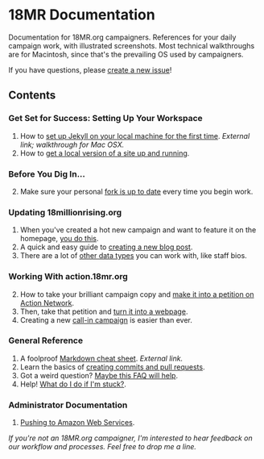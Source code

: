 18MR Documentation
=============

Documentation for 18MR.org campaigners. References for your daily campaign work, with illustrated screenshots. Most technical walkthroughs are for Macintosh, since that's the prevailing OS used by campaigners.

If you have questions, please [create a new issue](https://github.com/18mr/documentation/issues)!

## Contents

### Get Set for Success: Setting Up Your Workspace

1. How to [set up Jekyll on your local machine for the first time](http://internet-inspired.com/wrote/install-jekyll-in-osx-mavericks/). _External link; walkthrough for Mac OSX._
2. How to [get a local version of a site up and running](https://github.com/18mr/documentation/blob/master/local-site.md).

### Before You Dig In...

2. Make sure your personal [fork is up to date](https://github.com/18mr/documentation/blob/master/sync-your-fork.md) every time you begin work.

### Updating 18millionrising.org

1. When you've created a hot new campaign and want to feature it on the homepage, [you do this](https://github.com/18mr/documentation/blob/master/featured-campaign.md).
2. A quick and easy guide to [creating a new blog post](https://github.com/18mr/documentation/blob/master/blog-post.md).
3. There are a lot of [other data types](https://github.com/18mr/documentation/blob/master/other-data-types.md) you can work with, like staff bios.

### Working With action.18mr.org

2. How to take your brilliant campaign copy and [make it into a petition on Action Network](https://github.com/18mr/documentation/blob/master/action-network.md).
3. Then, take that petition and [turn it into a webpage](https://github.com/18mr/documentation/blob/master/embed-an.md).
4. Creating a new [call-in campaign](https://github.com/18mr/documentation/blob/master/call-tool.md) is easier than ever.

### General Reference

1. A foolproof [Markdown cheat sheet](http://daringfireball.net/projects/markdown/basics). _External link._
2. Learn the basics of [creating commits and pull requests](https://github.com/18mr/documentation/blob/master/commit-pullrequest.md).
3. Got a weird question? [Maybe this FAQ will help](https://github.com/18mr/documentation/blob/master/faq.md).
2. Help! [What do I do if I'm stuck?](https://github.com/18mr/documentation/blob/master/stuck.md).

### Administrator Documentation

1. [Pushing to Amazon Web Services](https://github.com/18mr/documentation/blob/master/administrator.md).

_If you're not an 18MR.org campaigner, I'm interested to hear feedback on our workflow and processes. Feel free to drop me a line._
